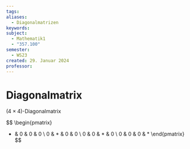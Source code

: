 ```yaml
---
tags: 
aliases:
  - Diagonalmatrizen
keywords: 
subject:
  - Mathematik1
  - "357.100"
semester:
  - WS23
created: 29. Januar 2024
professor:
---
```

 

# Diagonalmatrix

$(4\times 4)$-Diagonalmatrix

$$
\begin{pmatrix}
* & 0 & 0 & 0 \\
0 & * & 0 & 0 \\
0 & 0 & * & 0 \\
0 & 0 & 0 & *
\end{pmatrix}
$$
